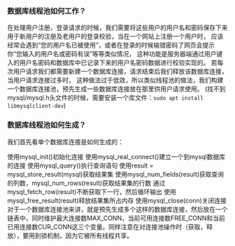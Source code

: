 ### 数据库线程池如何工作？
在处理用户注册，登录请求的时候，我们需要将这些用户的用户名和密码保存下来用于新用户的注册及老用户的登录校验，当在一个网站上注册一个用户时，
应该经常会遇到“您的用户名已被使用”，或者在登录的时候输错密码了网页会提示你“您输入的用户名或密码有误”等等类似情况，
这种功能是服务器端通过用户键入的用户名密码和数据库中已记录下来的用户名密码数据进行校验实现的。
若每次用户请求我们都需要新建一个数据库连接，请求结束后我们释放该数据库连接，当用户请求连接过多时，
这种做法过于低效，所以类似线程池的做法，我们构建一个数据库连接池，预先生成一些数据库连接放在那里供用户请求使用。
(找不到mysql/mysql.h头文件的时候，需要安装一个库文件：`sudo apt install libmysqlclient-dev`)

### 数据库线程池如何生成？
我们首先看单个数据库连接是如何生成的：

使用mysql_init()初始化连接
使用mysql_real_connect()建立一个到mysql数据库的连接
使用mysql_query()执行查询语句
使用result = mysql_store_result(mysql)获取结果集
使用mysql_num_fields(result)获取查询的列数，mysql_num_rows(result)获取结果集的行数
通过mysql_fetch_row(result)不断获取下一行，然后循环输出
使用mysql_free_result(result)释放结果集所占内存
使用mysql_close(conn)关闭连接
对于一个数据库连接池来讲，就是预先生成多个这样的数据库连接，然后放在一个链表中，同时维护最大连接数MAX_CONN，当前可用连接数FREE_CONN和当前已用连接数CUR_CONN这三个变量。同样注意在对连接池操作时（获取，释放），要用到锁机制，因为它被所有线程共享。